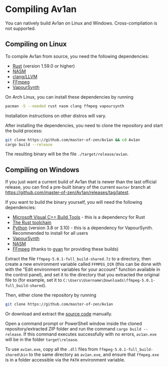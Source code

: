 # Compiling Av1an

You can natively build Av1an on Linux and Windows. Cross-compilation is not supported.

## Compiling on Linux

To compile Av1an from source, you need the following dependencies:

- [Rust](https://www.rust-lang.org/) (version 1.59.0 or higher)
- [NASM](https://www.nasm.us/)
- [clang/LLVM](https://llvm.org/)
- [FFmpeg](https://ffmpeg.org/)
- [VapourSynth](https://www.vapoursynth.com/)

On Arch Linux, you can install these dependencies by running

```sh
pacman -S --needed rust nasm clang ffmpeg vapoursynth
```

Installation instructions on other distros will vary.

After installing the dependencies, you need to clone the repository and start the build process:

```sh
git clone https://github.com/master-of-zen/Av1an && cd Av1an
cargo build --release
```

The resulting binary will be the file `./target/release/av1an`.

## Compiling on Windows

If you just want a current build of Av1an that is newer than the last official release, you can find a pre-built binary of the current `master` branch at https://github.com/master-of-zen/Av1an/releases/tag/latest.

If you want to build the binary yourself, you will need the following dependencies:

- [Microsoft Visual C++ Build Tools](https://visualstudio.microsoft.com/visual-cpp-build-tools/) - this is a dependency for Rust
- [The Rust toolchain](https://static.rust-lang.org/rustup/dist/x86_64-pc-windows-msvc/rustup-init.exe)
- [Python](https://www.python.org/) (version 3.8 or 3.10) - this is a dependency for VapourSynth. Recommended to install for all users
- [VapourSynth](https://github.com/vapoursynth/vapoursynth/releases/download/R58/VapourSynth64-R58.exe)
- [NASM](https://www.nasm.us/pub/nasm/releasebuilds/2.15.05/win64/nasm-2.15.05-installer-x64.exe)
- [FFmpeg](https://github.com/GyanD/codexffmpeg/releases/download/5.0.1/ffmpeg-5.0.1-full_build-shared.7z) (thanks to [gyan](https://github.com/GyanD) for providing these builds)

Extract the file `ffmpeg-5.0.1-full_build-shared.7z` to a directory, then create a new environment variable called `FFMPEG_DIR` (this can be done with with the "Edit environment variables for your account" function available in the control panel), and set it to the directory that you extracted the original file to (for example, set it to `C:\Users\Username\Downloads\ffmpeg-5.0.1-full_build-shared`).

Then, either clone the repository by running

```sh
git clone https://github.com/master-of-zen/Av1an
```

Or download and extract the [source code](https://github.com/master-of-zen/Av1an/archive/refs/heads/master.zip) manually.

Open a command prompt or PowerShell window inside the cloned repository/extracted ZIP folder and run the command `cargo build --release`. If this command executes successfully with no errors, `av1an.exe` will be in the folder `target\release`.

To use `av1an.exe`, copy all the `.dll` files from `ffmpeg-5.0.1-full_build-shared\bin` to the same directory as `av1an.exe`, and ensure that `ffmpeg.exe` is in a folder accessible via the `PATH` environment variable.
